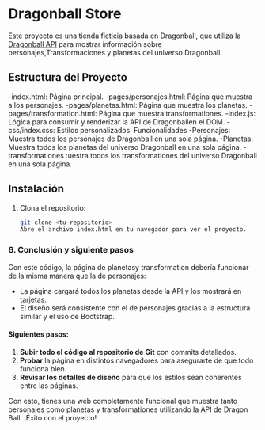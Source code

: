 # Dragonball Store

Este proyecto es una tienda ficticia basada en Dragonball, que utiliza la [Dragonball API](https://web.dragonball-api.com/) para mostrar información sobre personajes,Transformaciones y planetas del universo Dragonball.


<h2>Estructura del Proyecto</h2>
-index.html: Página principal.
-pages/personajes.html: Página que muestra a los personajes.
-pages/planetas.html: Página que muestra los planetas.
-pages/transformation.html: Página que muestra  transformationes.
-index.js: Lógica para consumir y renderizar la API de Dragonballen el DOM.
-css/index.css: Estilos personalizados.
Funcionalidades
-Personajes: Muestra todos los personajes de Dragonball en una sola página.
-Planetas: Muestra todos los planetas del universo Dragonball en una sola página.
-transformationes :uestra todos los transformationes del universo Dragonball en una sola página.

## Instalación

1. Clona el repositorio:
   ```bash
   git clone <tu-repositorio>
   Abre el archivo index.html en tu navegador para ver el proyecto.

### 6. **Conclusión y siguiente pasos**

Con este código, la página de planetasy transformation debería funcionar de la misma manera que la de personajes:

- La página cargará todos los planetas desde la API y los mostrará en tarjetas.
- El diseño será consistente con el de personajes gracias a la estructura similar y el uso de Bootstrap.

#### Siguientes pasos:

1. **Subir todo el código al repositorio de Git** con commits detallados.
2. **Probar** la página en distintos navegadores para asegurarte de que todo funciona bien.
3. **Revisar los detalles de diseño** para que los estilos sean coherentes entre las páginas.

Con esto, tienes una web completamente funcional que muestra tanto personajes como planetas y transformationes utilizando la API de Dragon Ball. ¡Éxito con el proyecto!
